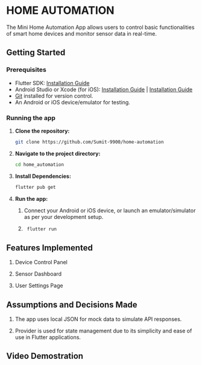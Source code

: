 # HOME AUTOMATION

The Mini Home Automation App allows users to control basic functionalities of smart home devices and monitor sensor data in real-time.

## Getting Started

### Prerequisites

- Flutter SDK: [Installation Guide](https://flutter.dev/docs/get-started/install)
- Android Studio or Xcode (for iOS): [Installation Guide](https://developer.android.com/studio) | [Installation Guide](https://developer.apple.com/xcode/)
- [Git](https://git-scm.com/) installed for version control.
- An Android or iOS device/emulator for testing.

### Running the app

1. **Clone the repository:**

   ```sh
   git clone https://github.com/Sumit-9900/home-automation

2. **Navigate to the project directory:**   

    ```sh
   cd home_automation

3. **Install Dependencies:**

    ```sh
    flutter pub get

4. **Run the app:**

    1. Connect your Android or iOS device, or launch an emulator/simulator as per your development setup.

    2. ```sh
        flutter run

## Features Implemented

1. Device Control Panel

2. Sensor Dashboard

3. User Settings Page

## Assumptions and Decisions Made

1. The app uses local JSON for mock data to simulate API responses.

2. Provider is used for state management due to its simplicity and ease of use in Flutter applications.

## Video Demostration
